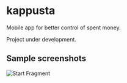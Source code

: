 # kappusta
Mobile app for better control of spent money.

Project under development.


## Sample screenshots
![Start Fragment](doc/screenshot_1?raw=true "Start")